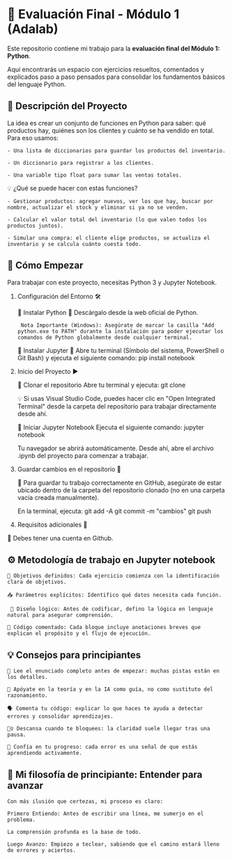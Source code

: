 # 📘 Evaluación Final - Módulo 1 (Adalab)

Este repositorio contiene mi trabajo para la **evaluación final del Módulo 1: Python**. 

Aquí encontrarás un espacio con ejercicios resueltos, comentados y explicados paso a paso pensados para consolidar los fundamentos básicos del lenguaje Python.

## 🚀 Descripción del Proyecto

La idea es crear un conjunto de funciones en Python para saber: qué productos hay, quiénes son los clientes y cuánto se ha vendido en total. Para eso usamos:

    - Una lista de diccionarios para guardar los productos del inventario.

    - Un diccionario para registrar a los clientes.

    - Una variable tipo float para sumar las ventas totales.

💡 ¿Qué se puede hacer con estas funciones?

    - Gestionar productos: agregar nuevos, ver los que hay, buscar por nombre, actualizar el stock y eliminar si ya no se venden.

    - Calcular el valor total del inventario (lo que valen todos los productos juntos).

    - Simular una compra: el cliente elige productos, se actualiza el inventario y se calcula cuánto cuesta todo.

## 🏁 Cómo Empezar

Para trabajar con este proyecto, necesitas Python 3 y Jupyter Notebook.

1. Configuración del Entorno 🛠️

    🔹 Instalar Python 🐍 Descárgalo desde la web oficial de Python.

        Nota Importante (Windows): Asegúrate de marcar la casilla "Add python.exe to PATH" durante la instalación para poder ejecutar los comandos de Python globalmente desde cualquier terminal.

    🔹 Instalar Jupyter 📝 Abre tu terminal (Símbolo del sistema, PowerShell o Git Bash) y ejecuta el siguiente comando:
    pip install notebook

 2. Inicio del Proyecto ▶️

    🔹 Clonar el repositorio Abre tu terminal y ejecuta:
    git clone <URL-del-repositorio>

    💡 Si usas Visual Studio Code, puedes hacer clic en "Open Integrated Terminal" desde la carpeta del repositorio para trabajar directamente desde ahí.

    🔹 Iniciar Jupyter Notebook Ejecuta el siguiente comando:
    jupyter notebook

    Tu navegador se abrirá automáticamente. Desde ahí, abre el archivo .ipynb del proyecto para comenzar a trabajar.

3. Guardar cambios en el repositorio 💾

    🔹 Para guardar tu trabajo correctamente en GitHub, asegúrate de estar ubicado dentro de la carpeta del repositorio clonado (no en una carpeta vacía creada manualmente).

    En la terminal, ejecuta:
        git add -A
        git commit -m "cambios"
        git push

4. Requisitos adicionales 🧩

🔹 Debes tener una cuenta en Github. 

## ⚙️ Metodología de trabajo en Jupyter notebook

    🎯 Objetivos definidos: Cada ejercicio comienza con la identificación clara de objetivos.

    📥 Parámetros explícitos: Identifico qué datos necesita cada función.

     🧠 Diseño lógico: Antes de codificar, defino la lógica en lenguaje natural para asegurar comprensión.

    💬 Código comentado: Cada bloque incluye anotaciones breves que explican el propósito y el flujo de ejecución.

## 💡 Consejos para principiantes

    📖 Lee el enunciado completo antes de empezar: muchas pistas están en los detalles.

    🧠 Apóyate en la teoría y en la IA como guía, no como sustituto del razonamiento.

    🗣️ Comenta tu código: explicar lo que haces te ayuda a detectar errores y consolidar aprendizajes.

    🧘‍♀️ Descansa cuando te bloquees: la claridad suele llegar tras una pausa.

    🌱 Confía en tu progreso: cada error es una señal de que estás aprendiendo activamente.

## 💪 Mi filosofía de principiante: Entender para avanzar

    Con más ilusión que certezas, mi proceso es claro:

    Primero Entiendo: Antes de escribir una línea, me sumerjo en el problema. 
    
    La comprensión profunda es la base de todo.

    Luego Avanzo: Empiezo a teclear, sabiendo que el camino estará lleno de errores y aciertos.
